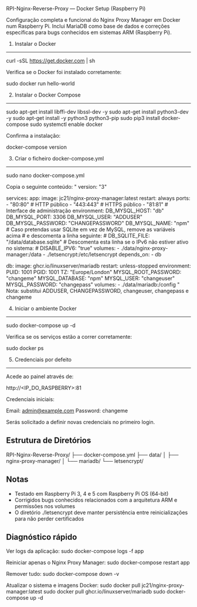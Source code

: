 RPI-Nginx-Reverse-Proxy — Docker Setup (Raspberry Pi)

Configuração completa e funcional do Nginx Proxy Manager em Docker num Raspberry Pi.
Inclui MariaDB como base de dados e correções específicas para bugs conhecidos em sistemas ARM (Raspberry Pi).

1. Instalar o Docker
------------------------------------------------------------

curl -sSL https://get.docker.com | sh

Verifica se o Docker foi instalado corretamente:

sudo docker run hello-world


2. Instalar o Docker Compose
------------------------------------------------------------

sudo apt-get install libffi-dev libssl-dev -y
sudo apt-get install python3-dev -y
sudo apt-get install -y python3 python3-pip
sudo pip3 install docker-compose
sudo systemctl enable docker

Confirma a instalação:

docker-compose version


3. Criar o ficheiro docker-compose.yml
------------------------------------------------------------

sudo nano docker-compose.yml

Copia o seguinte conteúdo:
"
version: "3"

services:
  app:
    image: jc21/nginx-proxy-manager:latest
    restart: always
    ports:
      - "80:80"    # HTTP público
      - "443:443"  # HTTPS público
      - "81:81"    # Interface de administração
    environment:
      DB_MYSQL_HOST: "db"
      DB_MYSQL_PORT: 3306
      DB_MYSQL_USER: "ADDUSER"
      DB_MYSQL_PASSWORD: "CHANGEPASSWORD"
      DB_MYSQL_NAME: "npm"
      # Caso pretendas usar SQLite em vez de MySQL, remove as variáveis acima
      # e descomenta a linha seguinte:
      # DB_SQLITE_FILE: "/data/database.sqlite"
      # Descomenta esta linha se o IPv6 não estiver ativo no sistema:
      # DISABLE_IPV6: "true"
    volumes:
      - ./data/nginx-proxy-manager:/data
      - ./letsencrypt:/etc/letsencrypt
    depends_on:
      - db

  db:
    image: ghcr.io/linuxserver/mariadb
    restart: unless-stopped
    environment:
      PUID: 1001
      PGID: 1001
      TZ: "Europe/London"
      MYSQL_ROOT_PASSWORD: "changeme"
      MYSQL_DATABASE: "npm"
      MYSQL_USER: "changeuser"
      MYSQL_PASSWORD: "changepass"
    volumes:
      - ./data/mariadb:/config
"
Nota: substitui ADDUSER, CHANGEPASSWORD, changeuser, changepass e changeme

4. Iniciar o ambiente Docker
------------------------------------------------------------

sudo docker-compose up -d

Verifica se os serviços estão a correr corretamente:

sudo docker ps


5. Credenciais por defeito
------------------------------------------------------------

Acede ao painel através de:

http://<IP_DO_RASPBERRY>:81

Credenciais iniciais:

Email:    admin@example.com
Password: changeme

Serás solicitado a definir novas credenciais no primeiro login.


Estrutura de Diretórios
------------------------------------------------------------

RPI-Nginx-Reverse-Proxy/
├── docker-compose.yml
├── data/
│   ├── nginx-proxy-manager/
│   └── mariadb/
└── letsencrypt/


Notas
------------------------------------------------------------

- Testado em Raspberry Pi 3, 4 e 5 com Raspberry Pi OS (64-bit)
- Corrigidos bugs conhecidos relacionados com a arquitetura ARM e permissões nos volumes
- O diretório ./letsencrypt deve manter persistência entre reinicializações para não perder certificados


Diagnóstico rápido
------------------------------------------------------------

Ver logs da aplicação:
sudo docker-compose logs -f app

Reiniciar apenas o Nginx Proxy Manager:
sudo docker-compose restart app

Remover tudo:
sudo docker-compose down -v

Atualizar o sistema e imagens Docker:
sudo docker pull jc21/nginx-proxy-manager:latest
sudo docker pull ghcr.io/linuxserver/mariadb
sudo docker-compose up -d
